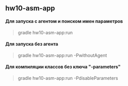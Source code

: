 ## hw10-asm-app

#### Для запуска с агентом и поиском имен параметров
> gradle hw10-asm-app:run
>

#### Для запуска без агента
> gradle hw10-asm-app:run -PwithoutAgent
>
#### Для компиляции классов без ключа "-parameters"
> gradle hw10-asm-app:run -PdisableParameters
>
